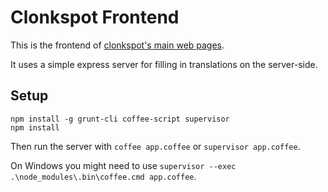 Clonkspot Frontend
==================

This is the frontend of [clonkspot's main web pages](http://clonkspot.org/).

It uses a simple express server for filling in translations on the server-side.

Setup
-----

```
npm install -g grunt-cli coffee-script supervisor
npm install
```

Then run the server with `coffee app.coffee` or `supervisor app.coffee`.

On Windows you might need to use `supervisor --exec .\node_modules\.bin\coffee.cmd app.coffee`.

